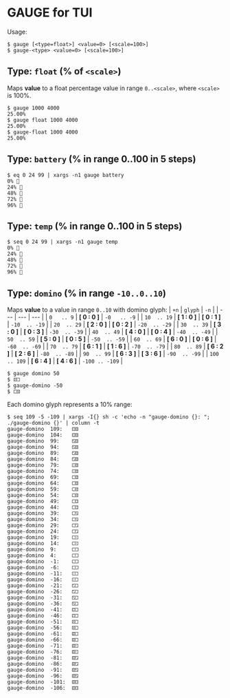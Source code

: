 # GAUGE for TUI #

Usage:

    $ gauge [<type=float>] <value=0> [<scale=100>]
    $ gauge-<type> <value=0> [<scale=100>]


## Type: `float` (% of `<scale>`) ##
Maps **value** to a float percentage value in range `0..<scale>`, where `<scale>` is 100%.

    $ gauge 1000 4000
    25.00%
    $ gauge float 1000 4000
    25.00%
    $ gauge-float 1000 4000
    25.00%

## Type: `battery` (% in range 0..100 in 5 steps) ##

	$ eq 0 24 99 | xargs -n1 gauge battery
	0% 
	24% 
	48% 
	72% 
	96% 

## Type: `temp` (% in range 0..100 in 5 steps) ##

	$ seq 0 24 99 | xargs -n1 gauge temp
	0% 
	24% 
	48% 
	72% 
	96% 

## Type: `domino` (% in range `-10..0..10`) ##
Maps **value** to a value in range `0..10` with domino glyph:
  | `+n`        | `glyph`                          | `-n`           |
  | ---         | ---                              | ---            |
  | `0   .. 9`    | **[ 0 : 0 ]**                  | `-0   .. -9`   | 
  | `10  .. 19`   | **[ 1 : 0 ]** \| **[ 0 : 1 ]** | `-10  .. -19`  |
  | `20  .. 29`   | **[ 2 : 0 ]** \| **[ 0 : 2 ]** | `-20  .. -29`  |
  | `30  .. 39`   | **[ 3 : 0 ]** \| **[ 0 : 3 ]** | `-30  .. -39`  |
  | `40  .. 49`   | **[ 4 : 0 ]** \| **[ 0 : 4 ]** | `-40  .. -49`  |
  | `50  .. 59`   | **[ 5 : 0 ]** \| **[ 0 : 5 ]** | `-50  .. -59`  |
  | `60  .. 69`   | **[ 6 : 0 ]** \| **[ 0 : 6 ]** | `-60  .. -69`  |
  | `70  .. 79`   | **[ 6 : 1 ]** \| **[ 1 : 6 ]** | `-70  .. -79`  |
  | `80  .. 89`   | **[ 6 : 2 ]** \| **[ 2 : 6 ]** | `-80  .. -89`  |
  | `90  .. 99`   | **[ 6 : 3 ]** \| **[ 3 : 6 ]** | `-90  .. -99`  |
  | `100 .. 109`  | **[ 6 : 4 ]** \| **[ 4 : 6 ]** | `-100 .. -109` |

    $ gauge domino 50
    $ 🁔
    $ gauge-domino -50
    $ 🀶

Each domino glyph represents a 10% range:

    $ seq 109 -5 -109 | xargs -I{} sh -c 'echo -n "gauge-domino {}: "; ./gauge-domino {}' | column -t
    gauge-domino  109:   🁓
    gauge-domino  104:   🁓
    gauge-domino  99:    🁌
    gauge-domino  94:    🁌
    gauge-domino  89:    🁅
    gauge-domino  84:    🁅
    gauge-domino  79:    🀾
    gauge-domino  74:    🀾
    gauge-domino  69:    🀷
    gauge-domino  64:    🀷
    gauge-domino  59:    🀶
    gauge-domino  54:    🀶
    gauge-domino  49:    🀵
    gauge-domino  44:    🀵
    gauge-domino  39:    🀴
    gauge-domino  34:    🀴
    gauge-domino  29:    🀳
    gauge-domino  24:    🀳
    gauge-domino  19:    🀲
    gauge-domino  14:    🀲
    gauge-domino  9:     🀱
    gauge-domino  4:     🀱
    gauge-domino  -1:    🀱
    gauge-domino  -6:    🀱
    gauge-domino  -11:   🀸
    gauge-domino  -16:   🀸
    gauge-domino  -21:   🀿
    gauge-domino  -26:   🀿
    gauge-domino  -31:   🁆
    gauge-domino  -36:   🁆
    gauge-domino  -41:   🁍
    gauge-domino  -46:   🁍
    gauge-domino  -51:   🁔
    gauge-domino  -56:   🁔
    gauge-domino  -61:   🁛
    gauge-domino  -66:   🁛
    gauge-domino  -71:   🁜
    gauge-domino  -76:   🁜
    gauge-domino  -81:   🁝
    gauge-domino  -86:   🁝
    gauge-domino  -91:   🁞
    gauge-domino  -96:   🁞
    gauge-domino  -101:  🁟
    gauge-domino  -106:  🁟
